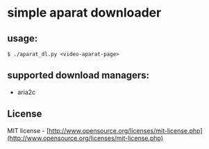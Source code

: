 simple aparat downloader
====

## usage:

```
$ ./aparat_dl.py <video-aparat-page>
```

supported download managers:
----
- aria2c

## License

MIT license - [http://www.opensource.org/licenses/mit-license.php](http://www.opensource.org/licenses/mit-license.php)
